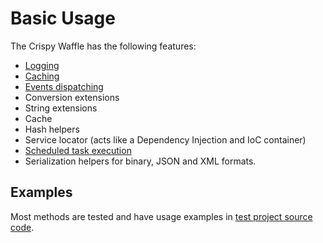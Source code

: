
# Basic Usage

The Crispy Waffle has the following features:

- [Logging](logging.md)
- [Caching](caching.md)
- [Events dispatching](events.md)
- Conversion extensions
- String extensions
- Cache 
- Hash helpers
- Service locator (acts like a Dependency Injection and IoC container)
- [Scheduled task execution](scheduled-jobs.md)
- Serialization helpers for binary, JSON and XML formats.

## Examples

Most methods are tested and have usage examples in [test project source code](https://github.com/guibranco/CrispyWaffle).